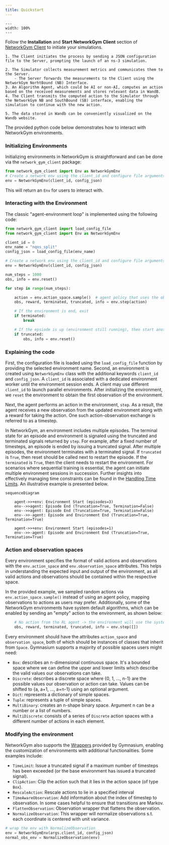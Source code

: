 ```yaml
---
title: Quickstart
---
```


```{figure} network_gym_workflow.png
---
width: 100%
---
```

Follow the **Installation** and **Start NetworkGym Client** section of [NetworkGym Client](https://github.com/netsim-llc/netgymclient) to initiate your simulations.

```{admonition} ▶️ Upon starting the Client, the following series of steps occur:
1. The Client initiates the process by sending a JSON configuration file to the Server, prompting the launch of an ns-3 simulation.
```

```{admonition} 🔁 During the simulation, the process repeats as follows:
2. The Simulator collects measurement metrics and communicates them to the Server.
    - The Server forwards the measurements to the Client using the NetworkGym NorhtBound (NB) Interface.
3. An Algorithm Agent, which could be AI or non-AI, computes an action based on the received measurements and stores relevant data in WandB.
4. The Client transmits the computed action to the Simulator through the NetworkGym NB and SouthBound (SB) interface, enabling the simulation to continue with the new action.
```

```{admonition} ⏹️ When the NetworkGym or the simulation concludes:
5. The data stored in Wandb can be conveniently visualized on the Wandb website.
```
The provided python code below demonstrates how to interact with NetworkGym environments.

### Initializing Environments

Initializing environments in NetworkGym is straightforward and can be done via the `network_gym_client` package:

```python
from network_gym_client import Env as NetworkGymEnv
# Create a network env using the client_id and configure file arguments.
env = NetworkGymEnv(client_id, config_json) 
```

This will return an ``Env`` for users to interact with.

### Interacting with the Environment

The classic "agent-environment loop" is implemented using the following code:

```python
from network_gym_client import load_config_file
from network_gym_client import Env as NetworkGymEnv

client_id = 0
env_name = "nqos_split"
config_json = load_config_file(env_name)

# Create a network env using the client_id and configure file arguments.
env = NetworkGymEnv(client_id, config_json) 

num_steps = 1000
obs, info = env.reset()

for step in range(num_steps):

    action = env.action_space.sample()  # agent policy that uses the observation and info
    obs, reward, terminated, truncated, info = env.step(action)

    # If the environment is end, exit
    if terminated:
        break

    # If the epsiode is up (environment still running), then start another one
    if truncated:
        obs, info = env.reset()
```

### Explaining the code

First, the configuration file is loaded using the `load_config_file` function by providing the selected environment name. Second, an environment is created using `NetworkGymEnv` class with the additional keywords `client_id` and `config_json`. A `client_id` is associated with a dedicated environment worker until the environment session ends. A client may use different `client_id` to launch parallel environments. After initializing the environment, we `reset` the environment to obtain the first observation of the environment.

Next, the agent performs an action in the environment, `step`. As a result, the agent receives a new observation from the updated environment along with a reward for taking the action. One such action-observation exchange is referred to as a timestep.

In NetworkGym, an environment includes multiple episodes. The terminal state for an episode and environment is signaled using the truncated and terminated signals returned by `step`. For example, after a fixed number of timesteps, an episode is ended by issuing a truncated signal. After multiple episodes, the environment terminates with a terminated signal. If `truncated` is `True`, then reset should be called next to restart the episode. If the `terminated` is `True`, then the client needs to restart the environment. For scenarios where sequential training is essential, the agent can initiate multiple environment sessions in succession. Further insights into effectively managing time constraints can be found in the [Handling Time Limits](../tutorials/networkgym_basics/handling_time_limits.md). An illustrative example is presented below.

```{mermaid}
sequenceDiagram

    agent->>+env: Environment Start (episodes=3)
    env-->>agent: Episode End (Truncation=True, Termination=False)
    env-->>agent: Episode End (Truncation=True, Termination=False)
    env-->>-agent: Episode and Environment End (Truncation=True, Termination=True)

    agent->>+env: Environment Start (episodes=1)
    env-->>-agent: Episode and Environment End (Truncation=True, Termination=True)

```


### Action and observation spaces

Every environment specifies the format of valid actions and observations with the `env.action_space` and `env.observation_space` attributes. This helps in understanding the expected input and output of the environment, as all valid actions and observations should be contained within the respective space.

In the provided example, we sampled random actions via `env.action_space.sample()` instead of using an agent policy, mapping observations to actions as users may prefer. Additionally, some of the NetworkGym environments have system default algorithms, which can be enabled by sending an "empty" action to the environment, as shown below:

```python
    # No action from the RL agent -> the environment will use the system default policy
    obs, reward, terminated, truncated, info = env.step([])
```

Every environment should have the attributes `action_space` and `observation_space`, both of which should be instances of classes that inherit from `Space`. Gymnasium supports a majority of possible spaces users might need:
- ``Box``: describes an n-dimensional continuous space. It's a bounded space where we can define the upper and lower
  limits which describe the valid values our observations can take.
- ``Discrete``: describes a discrete space where {0, 1, ..., n-1} are the possible values our observation or action can take.
  Values can be shifted to {a, a+1, ..., a+n-1} using an optional argument.
- ``Dict``: represents a dictionary of simple spaces.
- ``Tuple``: represents a tuple of simple spaces.
- ``MultiBinary``: creates an n-shape binary space. Argument n can be a number or a list of numbers.
- ``MultiDiscrete``: consists of a series of ``Discrete`` action spaces with a different number of actions in each element.


### Modifying the environment

NetworkGym also supports the [Wrappers](https://gymnasium.farama.org/content/basic_usage/#modifying-the-environment) provided by Gymnasium, enabling the customization of environments with additional functionalities. Some examples include:
- `TimeLimit`: Issue a truncated signal if a maximum number of timesteps has been exceeded (or the base environment has issued a truncated signal).
- `ClipAction`: Clip the action such that it lies in the action space (of type `Box`).
- `RescaleAction`: Rescale actions to lie in a specified interval
- `TimeAwareObservation`: Add information about the index of timestep to observation. In some cases helpful to ensure that transitions are Markov.
- `FlattenObservation`: Observation wrapper that flattens the observation.
- `NormalizeObservation`: This wrapper will normalize observations s.t. each coordinate is centered with unit variance.

```python
# wrap the env with NormalizeObservation
env = NetworkGymEnv(args.client_id, config_json)
normal_obs_env = NormalizeObservation(env)
```
